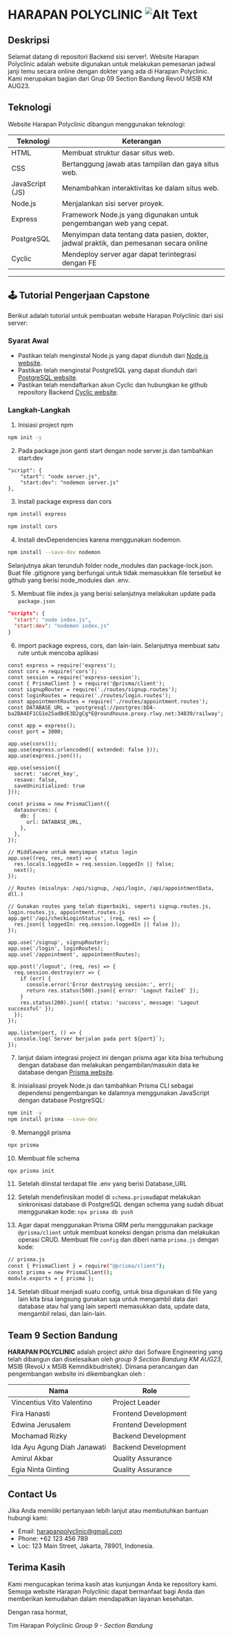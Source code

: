 # HARAPAN POLYCLINIC  ![Alt Text](https://github.com/Kampus-Merdeka-Software-Engineering/FE-2-Bandung-9/blob/main/images/logohp.png?raw=true)

## Deskripsi 
Selamat datang di repositori Backend sisi server!. Website Harapan Polyclinic adalah website digunakan untuk melakukan pemesanan jadwal janji temu secara online dengan dokter yang ada di Harapan Polyclinic. Kami merupakan bagian dari Grup 09 Section Bandung RevoU MSIB KM AUG23.


## Teknologi 
Website Harapan Polyclinic dibangun menggunakan teknologi:

| Teknologi         | Keterangan                                                                                      |
|-------------------|-------------------------------------------------------------------------------------------------|
| HTML              | Membuat struktur dasar situs web.                                                               |
| CSS               | Bertanggung jawab atas tampilan dan gaya situs web.                                             |
| JavaScript (JS)   | Menambahkan interaktivitas ke dalam situs web.                                                  |
| Node.js           | Menjalankan sisi server proyek.                                                                 |
| Express           | Framework Node.js yang digunakan untuk pengembangan web yang cepat.                             |
| PostgreSQL        | Menyimpan data tentang data pasien, dokter, jadwal praktik, dan pemesanan secara online         |
| Cyclic            | Mendeploy server agar dapat terintegrasi dengan FE                                              |

---

## 🕹 Tutorial Pengerjaan Capstone

Berikut adalah tutorial untuk pembuatan website Harapan Polyclinic dari sisi server:

### Syarat Awal
- Pastikan telah menginstal Node.js yang dapat diunduh dari [Node.js website](https://nodejs.org/).
- Pastikan telah menginstal PostgreSQL yang dapat diunduh dari [PostgreSQL website](https://www.postgresql.org/).
- Pastikan telah mendaftarkan akun Cyclic dan hubungkan ke github repository Backend [Cyclic website](https://www.cyclic.sh/).

### Langkah-Langkah
1. Inisiasi project npm
```bash
npm init -y
```
2. Pada package.json ganti start dengan node server.js dan tambahkan start:dev
```
"script": {
    "start": "node server.js",
    "start:dev": "nodemon server.js"
},
```
3. Install package express dan cors

```bash
npm install express 
```

```bash
npm install cors 
```

4. Install devDependencies karena menggunakan nodemon.

```bash
npm install --save-dev nodemon
```
Selanjutnya akan terunduh folder node_modules dan package-lock.json. Buat file .gitignore yang berfungai untuk tidak memasukkan file tersebut ke github yang berisi node_modules dan .env.

5. Membuat file index.js yang berisi selanjutnya melakukan update pada `package.json` 

```json
"scripts": {
  "start": "node index.js",
  "start:dev": "nodemon index.js"
}
```

6. import package express, cors, dan lain-lain. Selanjutnya membuat satu rute untuk mencoba aplikasi
````
const express = require('express');
const cors = require('cors');
const session = require('express-session');
const { PrismaClient } = require('@prisma/client');
const signupRouter = require('./routes/signup.routes');
const loginRoutes = require('./routes/login.routes');
const appointmentRoutes = require('./routes/appointment.routes');
const DATABASE_URL = 'postgresql://postgres:bD4-ba2BA4EF1CG1e25adBdE3D2gCg*E@roundhouse.proxy.rlwy.net:34839/railway';

const app = express();
const port = 3000;

app.use(cors());
app.use(express.urlencoded({ extended: false }));
app.use(express.json());

app.use(session({
  secret: 'secret_key',
  resave: false,
  saveUninitialized: true
}));

const prisma = new PrismaClient({
  datasources: {
    db: {
      url: DATABASE_URL,
    },
  },
});

// Middleware untuk menyimpan status login
app.use((req, res, next) => {
  res.locals.loggedIn = req.session.loggedIn || false;
  next();
});

// Routes (misalnya: /api/signup, /api/login, /api/appointmentData, dll.)

// Gunakan routes yang telah diperbaiki, seperti signup.routes.js, login.routes.js, appointment.routes.js
app.get('/api/checkLoginStatus', (req, res) => {
  res.json({ loggedIn: req.session.loggedIn || false });
});

app.use('/signup', signupRouter);
app.use('/login', loginRoutes);
app.use('/appointment', appointmentRoutes);

app.post('/logout', (req, res) => {
  req.session.destroy(err => {
    if (err) {
      console.error('Error destroying session:', err);
      return res.status(500).json({ error: 'Logout failed' });
    }
    res.status(200).json({ status: 'success', message: 'Logout successful' });
  });
});

app.listen(port, () => {
  console.log(`Server berjalan pada port ${port}`);
});
````

7. lanjut dalam integrasi project ini dengan prisma agar kita bisa terhubung dengan database dan melakukan pengambilan/masukin data ke database dengan [Prisma website](https://prisma.io/).

8. inisialisasi proyek Node.js dan tambahkan Prisma CLI sebagai dependensi pengembangan ke dalamnya menggunakan JavaScript dengan database PostgreSQL:

```bash
npm init -y
npm install prisma --save-dev
```

9. Memanggil prisma

```bash
npx prisma
```

10. Membuat file schema
```
npx prisma init
```

11. Setelah diinstal terdapat file .env yang berisi Database_URL 


12. Setelah mendefinisikan model di `schema.prisma`dapat melakukan sinkronisasi database di PostgreSQL dengan schema yang sudah dibuat menggunakan kode:
`npx prisma db push`

13.  Agar dapat menggunakan Prisma ORM perlu menggunakan package `@prisma/client` untuk membuat koneksi dengan prisma dan melakukan operasi CRUD. Membuat file `config` dan diberi nama `prisma.js` dengan kode:

```bash
// prisma.js
const { PrismaClient } = require("@prisma/client");
const prisma = new PrismaClient();
module.exports = { prisma };
```

14. Setelah dibuat menjadi suatu config, untuk bisa digunakan di file yang lain kita bisa langsung gunakan saja untuk mengambil data dari database atau hal yang lain seperti memasukkan data, update data, mengambil relasi, dan lain-lain.

### 

## Team 9 Section Bandung
**HARAPAN POLYCLINIC** adalah project akhir dari Sofware Engineering yang telah dibangun dan diselesaikan oleh _group 9 Section Bandung KM AUG23_, MSIB (RevoU x MSIB Kemndikbudristek).
Dimana perancangan dan pengembangan website ini dikembangkan oleh :

|  Nama      | Role | 
|----------|----------|
| Vincentius Vito Valentino   | Project Leader  | 
| Fira Hanasti          | Frontend Development | 
| Edwina Jerusalem | Frontend Development  |
| Mochamad Rizky   | Backend Development |
| Ida Ayu Agung Diah Janawati  | Backend Development |
| Amirul Akbar   | Quality Assurance   |
| Egia Ninta Ginting  |  Quality Assurance |


## Contact Us

Jika Anda memiliki pertanyaan lebih lanjut atau membutuhkan bantuan hubungi kami:

- Email: harapanpolyclinic@gmail.com
- Phone: +62 123 456 789
- Loc: 123 Main Street, Jakarta, 78901, Indonesia.

## Terima Kasih

Kami mengucapkan terima kasih atas kunjungan Anda ke repository kami. Semoga website Harapan Polyclinic dapat bermanfaat bagi Anda dan memberikan kemudahan dalam mendapatkan layanan kesehatan.

Dengan rasa hormat,

Tim Harapan Polyclinic _Group 9 - Section Bandung_
